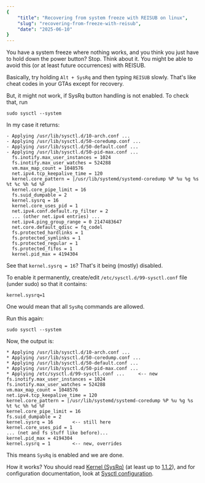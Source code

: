 ```yaml
---
{
    "title": "Recovering from system freeze with REISUB on linux",
    "slug": "recovering-from-freeze-with-reisub",
    "date": "2025-06-10"
}
---
```


You have a system freeze where nothing works, and you think you just have to hold down the power button? Stop. Think about it. You might be able to avoid this (or at least future occurrences) with REISUB.

Basically, try holding `Alt + SysRq` and then typing `REISUB` slowly. That's like cheat codes in your GTAs except for recovery.

But, it might not work, if SysRq button handling is not enabled. To check that, run

```shell
sudo sysctl --system
```

In my case it returns:

```
- Applying /usr/lib/sysctl.d/10-arch.conf ...
- Applying /usr/lib/sysctl.d/50-coredump.conf ...
- Applying /usr/lib/sysctl.d/50-default.conf ...
- Applying /usr/lib/sysctl.d/50-pid-max.conf ...
  fs.inotify.max_user_instances = 1024
  fs.inotify.max_user_watches = 524288
  vm.max_map_count = 1048576
  net.ipv4.tcp_keepalive_time = 120
  kernel.core_pattern = |/usr/lib/systemd/systemd-coredump %P %u %g %s %t %c %h %d %F
  kernel.core_pipe_limit = 16
  fs.suid_dumpable = 2
  kernel.sysrq = 16
  kernel.core_uses_pid = 1
  net.ipv4.conf.default.rp_filter = 2
  ... (other net.ipv4 entries) ...
  net.ipv4.ping_group_range = 0 2147483647
  net.core.default_qdisc = fq_codel
  fs.protected_hardlinks = 1
  fs.protected_symlinks = 1
  fs.protected_regular = 1
  fs.protected_fifos = 1
  kernel.pid_max = 4194304
```

See that `kernel.sysrq = 16`? That's it being (mostly) disabled.

To enable it permanently, create/edit `/etc/sysctl.d/99-sysctl.conf` file (under sudo) so that it contains:

```
kernel.sysrq=1
```

One would mean that all `SysRq` commands are allowed.

Run this again:

```shell
sudo sysctl --system
```

Now, the output is:

```
* Applying /usr/lib/sysctl.d/10-arch.conf ...
* Applying /usr/lib/sysctl.d/50-coredump.conf ...
* Applying /usr/lib/sysctl.d/50-default.conf ...
* Applying /usr/lib/sysctl.d/50-pid-max.conf ...
* Applying /etc/sysctl.d/99-sysctl.conf ...     <-- new
fs.inotify.max_user_instances = 1024
fs.inotify.max_user_watches = 524288
vm.max_map_count = 1048576
net.ipv4.tcp_keepalive_time = 120
kernel.core_pattern = |/usr/lib/systemd/systemd-coredump %P %u %g %s %t %c %h %d %F
kernel.core_pipe_limit = 16
fs.suid_dumpable = 2
kernel.sysrq = 16       <-- still here
kernel.core_uses_pid = 1
... (net and fs stuff like before)...
kernel.pid_max = 4194304
kernel.sysrq = 1        <-- new, overrides
```

This means `SysRq` is enabled and we are done.

How it works? You should read [Kernel (SysRq)](https://wiki.archlinux.org/title/Keyboard_shortcuts#Kernel_(SysRq)) (at least up to [1.1.2](https://wiki.archlinux.org/title/Keyboard_shortcuts#Rebooting)), and for configuration documentation, look at [Sysctl configuration](https://wiki.archlinux.org/title/Sysctl#Configuration).
